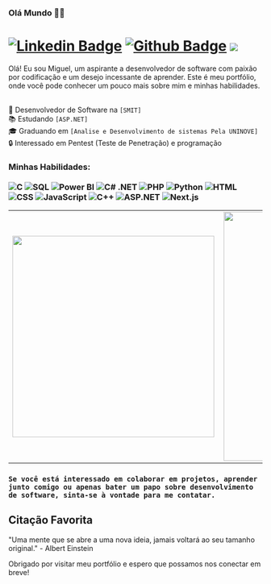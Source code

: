 ### Olá Mundo 🐱‍💻 
# [![Linkedin Badge](https://img.shields.io/badge/-LinkedIn-0077B5?style=flat&logo=Linkedin&logoColor=white&link=https://www.linkedin.com/in/miguel-de-oliveira-gon%C3%A7alves-298733247/)](https://www.linkedin.com/in/miguel-de-oliveira-gon%C3%A7alves-298733247/) [![Github Badge](https://img.shields.io/badge/-Github-242A2D?style=flat&logo=Github&logoColor=white&link=https://github.com/miguel084/)](https://github.com/miguel084/) ![](https://komarev.com/ghpvc/?username=miguel084)

<p align="left"> 
Olá! Eu sou Miguel, um aspirante a desenvolvedor de software com paixão por codificação e um desejo incessante de aprender. Este é meu portfólio, onde você pode conhecer um pouco mais sobre mim e minhas habilidades. <br> <br>

💼 Desenvolvedor de Software na `[SMIT]`<br>
📚 Estudando `[ASP.NET]`<br>
🎓 Graduando em `[Analise e Desenvolvimento de sistemas Pela UNINOVE]`<br>
🔒 Interessado em Pentest (Teste de Penetração) e programação<br>
</p>

### Minhas Habilidades: <br/> <br/> ![C](https://img.shields.io/badge/-C-A8B9CC?style=flat&logoColor=white&logo=c) ![SQL](https://img.shields.io/badge/-SQL-4479A1?style=flat&logoColor=white&logo=sql) ![Power BI](https://img.shields.io/badge/-Power%20BI-F2C811?style=flat&logoColor=black&logo=powerbi) ![C# .NET](https://img.shields.io/badge/-C%23%20.NET-512BD4?style=flat&logoColor=white&logo=c-sharp) ![PHP](https://img.shields.io/badge/-PHP-777BB4?style=flat&logoColor=white&logo=php) ![Python](https://img.shields.io/badge/-Python-3776AB?style=flat&logoColor=white&logo=python) ![HTML](https://img.shields.io/badge/-HTML-E34F26?style=flat&logoColor=white&logo=html5) ![CSS](https://img.shields.io/badge/-CSS-1572B6?style=flat&logoColor=white&logo=css3) ![JavaScript](https://img.shields.io/badge/-JavaScript-F7DF1E?style=flat&logoColor=black&logo=javascript) ![C++](https://img.shields.io/badge/-C++-00599C?style=flat&logoColor=white&logo=c%2B%2B) ![ASP.NET](https://img.shields.io/badge/-ASP.NET-512BD4?style=flat&logoColor=white&logo=dot-net) ![Next.js](https://img.shields.io/badge/-Next.js-000000?style=flat&logoColor=white&logo=next-dot-js)

<center>
  <table>
    <tr>
        <td><img width="400px" align="left" src="https://github-readme-stats-git-masterrstaa-rickstaa.vercel.app/api/top-langs/?username=miguel084&hide=html,TSQL,CSS,PLSQL,php,SCSS,Jupyter%20Notebook&layout=compact&count_private=true&langs_count=8&bg_color=333333&text_color=ffffff" /></td>
        <td><img width="495px" align="left" src="https://github-readme-stats-git-masterrstaa-rickstaa.vercel.app/api?username=miguel084&show_icons=true&count_private=true&bg_color=333333&text_color=ffffff" /></td>
    </tr>   
  </table>
</center>

### ` Se você está interessado em colaborar em projetos, aprender junto comigo ou apenas bater um papo sobre desenvolvimento de software, sinta-se à vontade para me contatar. `

## Citação Favorita

"Uma mente que se abre a uma nova ideia, jamais voltará ao seu tamanho original." - Albert Einstein

Obrigado por visitar meu portfólio e espero que possamos nos conectar em breve!
